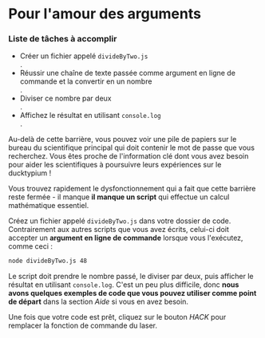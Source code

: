# Pour l'amour des arguments

<div class="aside">
<h3>Liste de tâches à accomplir</h3>
<ul>
  <li>Créer un fichier appelé <code>divideByTwo.js</code></li>.
  <li>Réussir une chaîne de texte passée comme argument en ligne de commande et la convertir en un nombre</li>.
  <li>Diviser ce nombre par deux</li>.
  <li>Affichez le résultat en utilisant <code>console.log</code></li>.
</ul>
</div>

Au-delà de cette barrière, vous pouvez voir une pile de papiers sur le bureau du scientifique principal qui doit contenir le mot de passe que vous recherchez. Vous êtes proche de l'information clé dont vous avez besoin pour aider les scientifiques à poursuivre leurs expériences sur le ducktypium !

Vous trouvez rapidement le dysfonctionnement qui a fait que cette barrière reste fermée - il manque **il manque un script** qui effectue un calcul mathématique essentiel.

Créez un fichier appelé `divideByTwo.js` dans votre dossier de code. Contrairement aux autres scripts que vous avez écrits, celui-ci doit accepter un **argument en ligne de commande** lorsque vous l'exécutez, comme ceci :

```bash
node divideByTwo.js 48
```

Le script doit prendre le nombre passé, le diviser par deux, puis afficher le résultat en utilisant `console.log`. C'est un peu plus difficile, donc **nous avons quelques exemples de code que vous pouvez utiliser comme point de départ** dans la section *Aide* si vous en avez besoin.

Une fois que votre code est prêt, cliquez sur le bouton *HACK* pour remplacer la fonction de commande du laser.
